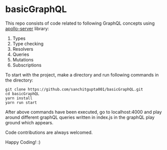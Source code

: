 # basicGraphQL
This repo consists of code related to following GraphQL concepts using [apollo-server](https://www.npmjs.com/package/apollo-server) library:
1. Types
2. Type checking
3. Resolvers
4. Queries
5. Mutations
6. Subscriptions

To start with the project, make a directory and run following commands in the directory:
```
git clone https://github.com/sanchitgupta001/basicGraphQL.git
cd basicGraphQL
yarn install
yarn run start
```
After above commands have been executed, go to localhost:4000 and play around different graphQL queries written in index.js in the graphQL play ground which appears.

Code contributions are always welcomed.

Happy Coding! :)
